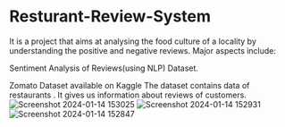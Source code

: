 # Resturant-Review-System
It is a project that aims at analysing the food culture of a locality by understanding the positive and negative reviews. Major aspects include:


Sentiment Analysis of Reviews(using NLP)
Dataset.

Zomato Dataset available on Kaggle 
The dataset contains data of restaurants . It gives us information about reviews of customers.
![Screenshot 2024-01-14 153025](https://github.com/Arunika22/Resturant-Review-System/assets/97836808/efe0c754-8122-4965-bd04-b89c058f2d36)
![Screenshot 2024-01-14 152931](https://github.com/Arunika22/Resturant-Review-System/assets/97836808/48d39a7e-cace-432c-81db-0d559baa47a6)
![Screenshot 2024-01-14 152847](https://github.com/Arunika22/Resturant-Review-System/assets/97836808/9b36971a-a0c4-4c6e-afcd-4230a69bf8ec)
